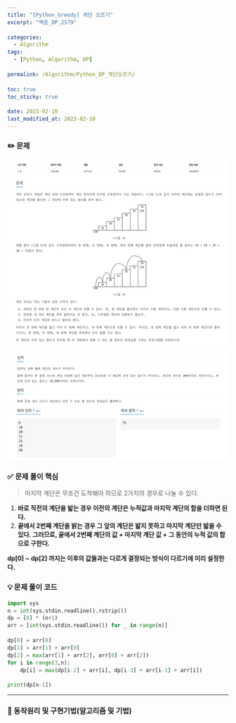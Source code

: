 ```yaml
---
title: "[Python_Greedy] 계단 오르기"
excerpt: "백준_DP_2579"

categories:
  - Algorithm
tags:
  - [Python, Algorithm, DP]

permalink: /Algorithm/Python_DP_계단오르기/

toc: true
toc_sticky: true

date: 2023-02-10
last_modified_at: 2023-02-10
---
```

### ✏️ 문제

![2579_1.png](/assets/images/posts_img/Algorithm/2579_1.png)

![2579_2.png](/assets/images/posts_img/Algorithm/2579_2.png)

### ✅ 문제 풀이 핵심

> 마지막 계단은 무조건 도착해야 하므로 2가지의 경우로 나눌 수 있다.
> 
1. **바로 직전의 계단을 밟는 경우 이전의 계단은 누적값과 마지막 계단의 합을 더하면 된다.**
2. **끝에서 2번째 계단을 밝는 경우 그 앞의 계단은 밟지 못하고 마지막 계단만 밟을 수 있다. 그러므로, 끝에서 2번째 계단의 값 + 마지막 계단 값 + 그 동안의 누적 값의 합으로 구한다.**

**dp[0] ~ dp[2] 까지는 이후의 값들과는 다르게  결정되는 방식이 다르기에 미리 설정한다.**

### 💡 문제 풀이 코드

```python
import sys
n = int(sys.stdin.readline().rstrip())
dp = [0] * (n+1)
arr = [int(sys.stdin.readline()) for _ in range(n)]

dp[0] = arr[0]
dp[1] = arr[1] + arr[0]
dp[2] = max(arr[1] + arr[2], arr[0] + arr[2])
for i in range(3,n):
    dp[i] = max(dp[i-2] + arr[i], dp[i-3] + arr[i-1] + arr[i])

print(dp[n-1])
```

---

### 🚀 동작원리 및 구현기법(알고리즘 및 기법)